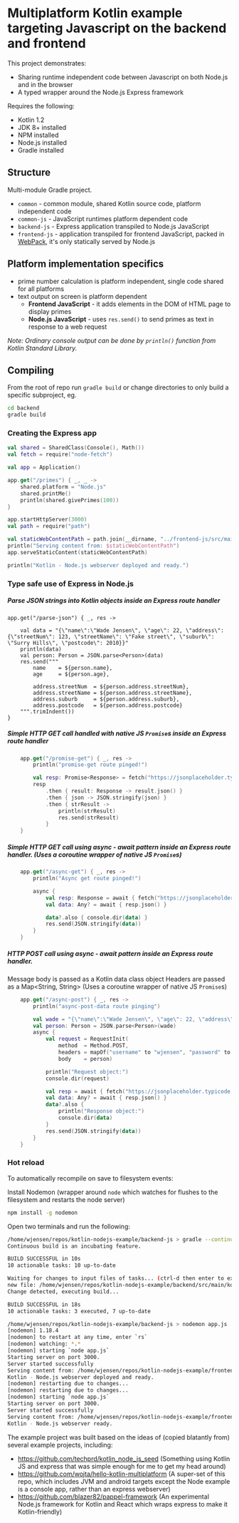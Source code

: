 # Multiplatform Kotlin example targeting Javascript on the backend and frontend

This project demonstrates:
 * Sharing runtime independent code between Javascript on both Node.js and in the browser
 * A typed wrapper around the Node.js Express framework 

Requires the following:
* Kotlin 1.2
* JDK 8+ installed
* NPM installed
* Node.js installed
* Gradle installed

## Structure
Multi-module Gradle project.

* ``common`` - common module, shared Kotlin source code, platform independent code
* ``common-js`` - JavaScript runtimes platform dependent code
* ``backend-js`` - Express application transpiled to Node.js JavaScript
* ``frontend-js`` - application transpiled for frontend JavaScript, packed in [WebPack](https://webpack.js.org/), 
   it's only statically served by Node.js
  
## Platform implementation specifics
* prime number calculation is platform independent, single code shared for all platforms 
* text output on screen is platform dependent 
    * **Frontend JavaScript** - it adds elements in the DOM of HTML page to display primes
    * **Node.js JavaScript** - uses `res.send()` to send primes as text in response to a web request

_Note: Ordinary console output can be done by `println()` function from Kotlin Standard Library._

##  Compiling
From the root of repo run `gradle build` or change directories to only build a specific subproject, eg.
```bash
cd backend
gradle build
```

### Creating the Express app
```kt
val shared = SharedClass(Console(), Math())
val fetch = require("node-fetch")

val app = Application()

app.get("/primes") { _, _ ->
    shared.platform = "Node.js"
    shared.printMe()
    println(shared.givePrimes(100))
}

app.startHttpServer(3000)
val path = require("path")

val staticWebContentPath = path.join(__dirname, "../frontend-js/src/main/web")
println("Serving content from: $staticWebContentPath")
app.serveStaticContent(staticWebContentPath)

println("Kotlin - Node.js webserver deployed and ready.")
```

### Type safe use of Express in Node.js

##### Parse JSON strings into Kotlin objects inside an Express route handler
```
app.get("/parse-json") { _, res ->

    val data = "{\"name\":\"Wade Jensen\", \"age\": 22, \"address\": {\"streetNum\": 123, \"streetName\": \"Fake street\", \"suburb\": \"Surry Hills\", \"postcode\": 2010}}"
    println(data)
    val person: Person = JSON.parse<Person>(data)
    res.send("""
        name    = ${person.name},
        age     = ${person.age},

        address.streetNum  = ${person.address.streetNum},
        address.streetName = ${person.address.streetName},
        address.suburb     = ${person.address.suburb},
        address.postcode   = ${person.address.postcode}
    """.trimIndent())
}
```
##### Simple HTTP GET call handled with native JS `Promise`s inside an Express route handler
```kt
    app.get("/promise-get") { _, res ->
        println("promise-get route pinged!")

        val resp: Promise<Response> = fetch("https://jsonplaceholder.typicode.com/todos/1")
        resp
            .then { result: Response -> result.json() }
            .then { json -> JSON.stringify(json) }
            .then { strResult ->
                println(strResult)
                res.send(strResult)
            }
    }

```
##### Simple HTTP GET call using async - await pattern inside an Express route handler. (Uses a coroutine wrapper of native JS `Promise`s)
```kt
    app.get("/async-get") { _, res ->
        println("Async get route pinged!")

        async {
            val resp: Response = await { fetch("https://jsonplaceholder.typicode.com/todos/1") }
            val data: Any? = await { resp.json() }

            data?.also { console.dir(data) }
            res.send(JSON.stringify(data))
        }
    }
```
##### HTTP POST call using async - await pattern inside an Express route handler. 
Message body is passed as a Kotlin data class object
Headers are passed as a Map<String, String>
(Uses a coroutine wrapper of native JS `Promise`s)
```kt
    app.get("/async-post") { _, res ->
        println("async-post-data route pinging")

        val wade = "{\"name\":\"Wade Jensen\", \"age\": 22, \"address\": {\"streetNum\": 123, \"streetName\": \"Fake street\", \"suburb\": \"Surry Hills\", \"postcode\": 2010}}"
        val person: Person = JSON.parse<Person>(wade)
        async {
            val request = RequestInit(
                method  = Method.POST,
                headers = mapOf("username" to "wjensen", "password" to "1234567"),
                body    = person)

            println("Request object:")
            console.dir(request)

            val resp = await { fetch("https://jsonplaceholder.typicode.com/posts", request) }
            val data: Any? = await { resp.json() }
            data?.also {
                println("Response object:")
                console.dir(data)
            }
            res.send(JSON.stringify(data))
        }
    }
```

### Hot reload
To automatically recompile on save to filesystem events:
 
 Install Nodemon (wrapper around `node` which watches for flushes to the filesystem and restarts the node server)
 ```bash
 npm install -g nodemon
 ```

 Open two terminals and run the following:

```bash
/home/wjensen/repos/kotlin-nodejs-example/backend-js > gradle --continuous build
Continuous build is an incubating feature.

BUILD SUCCESSFUL in 10s
10 actionable tasks: 10 up-to-date

Waiting for changes to input files of tasks... (ctrl-d then enter to exit)
new file: /home/wjensen/repos/kotlin-nodejs-example/backend/src/main/kotlin/com/wadejensen/example/main.kt
Change detected, executing build...

BUILD SUCCESSFUL in 18s
10 actionable tasks: 3 executed, 7 up-to-date
```

```bash
/home/wjensen/repos/kotlin-nodejs-example/backend-js > nodemon app.js
[nodemon] 1.18.4
[nodemon] to restart at any time, enter `rs`
[nodemon] watching: *.*
[nodemon] starting `node app.js`
Starting server on port 3000.
Server started successfully
Serving content from: /home/wjensen/repos/kotlin-nodejs-example/frontend-js/src/main/web
Kotlin - Node.js webserver deployed and ready.
[nodemon] restarting due to changes...
[nodemon] restarting due to changes...
[nodemon] starting `node app.js`
Starting server on port 3000.
Server started successfully
Serving content from: /home/wjensen/repos/kotlin-nodejs-example/frontend-js/src/main/web
Kotlin - Node.js webserver ready.
```

The example project was built based on the ideas of (copied blatantly from) several example projects, including:
* https://github.com/techprd/kotlin_node_js_seed (Something using Kotlin JS and express that was simple enough for 
  me to get my head around)
* https://github.com/wojta/hello-kotlin-multiplatform (A super-set of this repo, which includes JVM and android targets
  except the Node example is a console app, rather than an express webserver)
* https://github.com/blazer82/pappel-framework (An experimental Node.js framework for Kotlin and React which 
  wraps express to make it Kotlin-friendly)